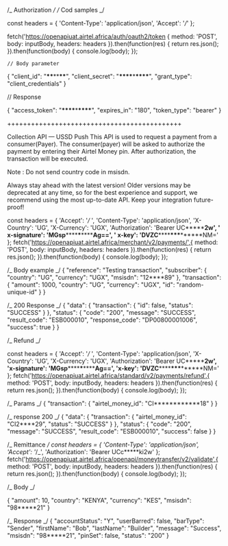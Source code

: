 /_ Authorization _/
/_ Cod samples _/

const headers = {
'Content-Type': 'application/json',
'Accept': '_/_'
};

fetch('https://openapiuat.airtel.africa/auth/oauth2/token
{
method: 'POST',
body: inputBody,
headers: headers
}).then(function(res) {
return res.json();
}).then(function(body) {
console.log(body);
});

    // Body parameter

{
"client_id": "**\*\***\*\***\*\***",
"client_secret": "**\*\*\*\***\***\*\*\*\***",
"grant_type": "client_credentials"
}

// Response

{
"access_token": "**\*\*\*\***\***\*\*\*\***",
"expires_in": "180",
"token_type": "bearer"
}

++++++++++++++++++++++++++++++++++++++++++++

Collection API — USSD Push
This API is used to request a payment from a consumer(Payer).
The consumer(payer) will be asked to authorize the payment
by entering their Airtel Money pin. After authorization,
the transaction will be executed.

Note : Do not send country code in msisdn.

Always stay ahead with the latest version! Older versions may
be deprecated at any time, so for the best experience and support,
we recommend using the most up-to-date API.
Keep your integration future-proof!

const headers = {
'Accept': '_/_ ',
'Content-Type': 'application/json',
'X-Country': 'UG',
'X-Currency': 'UGX',
'Authorization': 'Bearer UC**\*\*\***2w',
' x-signature': 'MGsp**\*\*\*\***\***\*\*\*\***Ag==',
' x-key': 'DVZC**\*\*\*\***\*\*\***\*\*\*\***NM='
};
fetch('https://openapiuat.airtel.africa/merchant/v2/payments/',{
method: 'POST',
body: inputBody,
headers: headers
}).then(function(res) {
return res.json();
}).then(function(body) {
console.log(body);
});

/_ Body example _/
{
"reference": "Testing transaction",
"subscriber": {
"country": "UG",
"currency": "UGX",
"msisdn": "12\*\*\*\*89"
},
"transaction": {
"amount": 1000,
"country": "UG",
"currency": "UGX",
"id": "random-unique-id"
}
}

/_ 200 Response _/
{
"data": {
"transaction": {
"id": false,
"status": "SUCCESS"
}
},
"status": {
"code": "200",
"message": "SUCCESS",
"result_code": "ESB000010",
"response_code": "DP00800001006",
"success": true
}
}

/_ Refund _/

const headers = {
'Accept': '_/_ ',
'Content-Type': 'application/json',
'X-Country': 'UG',
'X-Currency': 'UGX',
'Authorization': 'Bearer UC**\*\*\***2w',
'x-signature': 'MGsp**\*\*\*\***\***\*\*\*\***Ag==',
'x-key': 'DVZC**\*\*\*\***\*\*\***\*\*\*\***NM='
};
fetch('https://openapiuat.airtel.africa/standard/v2/payments/refund',{
method: 'POST',
body: inputBody,
headers: headers
}).then(function(res) {
return res.json();
}).then(function(body) {
console.log(body);
});

/_ Params _/
{
"transaction": {
"airtel_money_id": "CI\***\*\*\*\*\*\*\***18"
}
}

/_ response 200 _/
{
"data": {
"transaction": {
"airtel_money_id": "CI2\*\*\*\*29",
"status": "SUCCESS"
}
},
"status": {
"code": "200",
"message": "SUCCESS",
"result_code": "ESB000010",
"success": false
}
}

/_ Remittance _/
const headers = {
'Content-Type': 'application/json',
'Accept': '_/_',
'Authorization': 'Bearer UCc**\***ki2w'
};
fetch('https://openapiuat.airtel.africa/openapi/moneytransfer/v2/validate',{
method: 'POST',
body: inputBody,
headers: headers
}).then(function(res) {
return res.json();
}).then(function(body) {
console.log(body);
});

/_ Body _/

{
"amount": 10,
"country": "KENYA",
"currency": "KES",
"msisdn": "98**\***21"
}

/_ Response _/
{
"accountStatus": "Y",
"userBarred": false,
"barType": "Sender",
"firstName": "Bob",
"lastName": "Builder",
"message": "Success",
"msisdn": "98**\***21",
"pinSet": false,
"status": "200"
}
